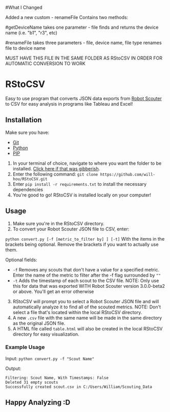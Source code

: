 #What I Changed

Added a new custom - renameFile
Contains two methods:

#getDeviceName
takes one parameter - file
finds and returns the device name (i.e. "b1", "r3", etc)

#renameFile
takes three parameters - file, device name, file type
renames file to device name

MUST HAVE THIS FILE IN THE SAME FOLDER AS RStoCSV IN ORDER FOR AUTOMATIC CONVERSION TO WORK







# RStoCSV

Easy to use program that converts JSON data exports from [Robot Scouter](https://github.com/SUPERCILEX/Robot-Scouter) to CSV for easy analysis in programs like Tableau and Excel!


## Installation
Make sure you have: 

* [Git](https://git-scm.com/)
* [Python](https://www.python.org/)
* [PIP](https://pypi.org/project/pip/)

1. In your terminal of choice, navigate to where you want the folder to be installed. [Click here if that was gibberish](https://www.davidbaumgold.com/tutorials/command-line/).
2. Enter the following command:
`git clone https://github.com/will-hou/RStoCSV.git`
3. Enter `pip install -r requirements.txt` to install the necessary dependencies
4. You're good to go! RStoCSV is installed locally on your computer!


## Usage
1. Make sure you're in the RStoCSV directory.
2. To convert your Robot Scouter JSON file to CSV, enter:

`python convert.py [-f [metric_to_filter by] ] [-t]` With the items in the brackets being optional. Remove the brackets if you want to actually use them.

Optional fields: 

- `-f` Removes any scouts that don't have a value for a specified metric. Enter the name of the metric to filter after the -f flag surrounded by `""`
- `-t` Adds the timestamp of each scout to the CSV file. NOTE: Only use this for data that was exported WITH Robot Scouter version 3.0.0-beta2 or above. You'll get an error otherwise
 
 3. RStoCSV will prompt you to select a Robot Scouter JSON file and will automatically analyze it to find all of the scouted metrics. NOTE: Don't select a file that's located within the local RStoCSV directory.
 4. A new `.csv` file with the same name will be made in the same directory as the original JSON file.
 5. A HTML file called `table.html` will also be created in the local RStoCSV directory for easy visualization.
 
### Example Usage
  Input:
  `python convert.py -f "Scout Name"`
  
  Output:
   ```
   Filtering: Scout Name, With Timestamps: False
   Deleted 31 empty scouts
   Successfully created scout.csv in C:/Users/William/Scouting_Data
   ```
  
 
 
 
 
 
 
 
  
 ## Happy Analyzing :D
